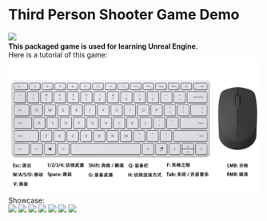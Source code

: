 # Third Person Shooter Game Demo
![](https://github.com/Unicodern/MyTPShooterGameTest/blob/master/showcase.gif)<br>
**This packaged game is used for learning Unreal Engine.**<br>
Here is a tutorial of this game:<br>
![tutorial.png](tutorial.png "tutorial")<br>
Showcase:<br>
![](showcase_screenshot_1.png)
![](showcase_screenshot_2.png)
![](showcase_screenshot_3.png)
![](showcase_screenshot_4.png)
![](showcase_screenshot_5.png)
![](showcase_screenshot_6.png)
![](showcase_screenshot_7.png)
